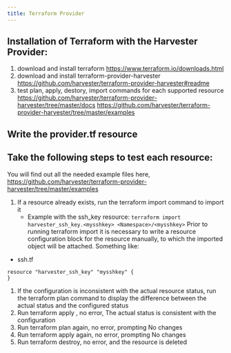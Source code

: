 ```yaml
---
title: Terraform Provider
---
```

## Installation of Terraform with the Harvester Provider:
1. download and install terraform https://www.terraform.io/downloads.html
1. download and install terraform-provider-harvester https://github.com/harvester/terraform-provider-harvester#readme
1. test plan, apply, destory, import commands for each supported resource
https://github.com/harvester/terraform-provider-harvester/tree/master/docs
https://github.com/harvester/terraform-provider-harvester/tree/master/examples
## Write the provider.tf resource
## Take the following steps to test each resource:
You will find out all the needed example files here, https://github.com/harvester/terraform-provider-harvester/tree/master/examples
1. If a resource already exists, run the terraform import command to import it 
    - Example with the ssh_key resource: 
    `terraform import harvester_ssh_key.<mysshkey> <Namespace>/<mysshkey>`
Prior to running terraform import it is necessary to write a resource configuration block for the resource manually, to which the imported object will be attached.
Something like:
- ssh.tf
```
resource "harvester_ssh_key" "mysshkey" {
}
```
1. If the configuration is inconsistent with the actual resource status, run the terraform plan command to display the difference between the actual status and the configured status
1. Run terraform apply , no error, The actual status is consistent with the configuration
1. Run terraform plan again, no error, prompting No changes
1. Run terraform apply again, no error, prompting No changes
1. Run terraform destroy, no error, and the resource is deleted